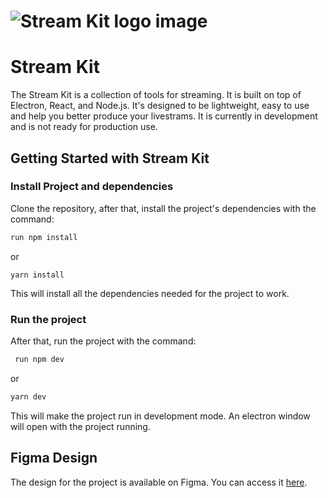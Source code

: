 # ![Stream Kit logo image](/.github/assets/cover.png)

# Stream Kit

The Stream Kit is a collection of tools for streaming. It is built on top of Electron, React, and Node.js. It's designed to be lightweight, easy to use and help you better produce your livestrams. It is currently in development and is not ready for production use.

## Getting Started with Stream Kit

### Install Project and dependencies

Clone the repository, after that, install the project's dependencies with the command:

```bash
run npm install
```

or

```
yarn install
```

This will install all the dependencies needed for the project to work.

### Run the project

After that, run the project with the command:

```bash
 run npm dev
```

or

```bash
yarn dev
```

This will make the project run in development mode. An electron window will open with the project running.

## Figma Design

The design for the project is available on Figma. You can access it [here](https://www.figma.com/community/file/1169044478747969039).
